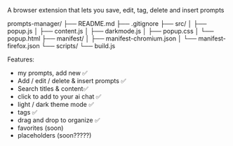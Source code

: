 A browser extension that lets you save, edit, tag, delete and insert prompts

prompts-manager/
├── README.md
├── .gitignore
├── src/
│   ├── popup.js
│   ├── content.js
│   ├── darkmode.js
│   ├── popup.css
│   └── popup.html
├── manifest/
│   ├── manifest-chromium.json
│   └── manifest-firefox.json
└── scripts/
   └── build.js


Features:
 - my prompts, add new ✅
 - Add / edit / delete & insert prompts ✅
 - Search titles & content✅
 - click to add to your ai chat ✅
 - light / dark theme mode ✅
 - tags ✅
 - drag and drop to organize ✅
 - favorites (soon)
 - placeholders (soon?????)
